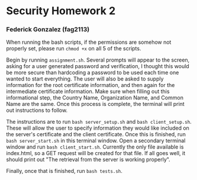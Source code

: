 # Security Homework 2

### Federick Gonzalez (fag2113)

When running the bash scripts, if the permissions are somehow not properly set, please run `chmod +x` on all 5 of the scripts. 

Begin by running `assignment.sh`. Several prompts will appear to the screen, asking for a user generated password and verification, I thought this would be more secure than hardcoding a password to be used each time one wanted to start everything. The user will also be asked to supply information for the root certificate information, and then again for the intermediate certificate information. Make sure when filling out this informational step, the Country Name, Organization Name, and Common Name are the same. Once this process is complete, the terminal will print out instructions to follow.

The instructions are to run `bash server_setup.sh` and `bash client_setup.sh`. These will allow the user to specify information they would like included on the server's certificate and the client certificate. Once this is finished, run `bash server_start.sh` in this terminal window. Open a secondary terminal window and run `bash client_start.sh`. Currently the only file available is index.html, so a GET request will be created for that file. If all goes well, it should print out "The retrieval from the server is working properly". 

Finally, once that is finished, run `bash tests.sh`. 